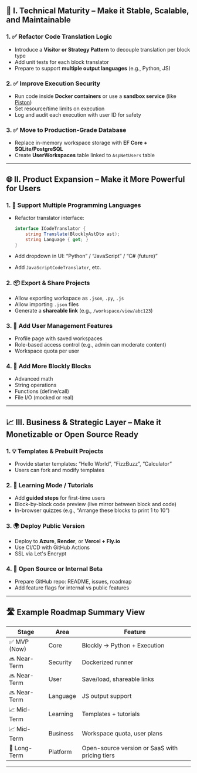 ## 🔄 **I. Technical Maturity – Make it Stable, Scalable, and Maintainable**

### 1. ✅ **Refactor Code Translation Logic**

* Introduce a **Visitor or Strategy Pattern** to decouple translation per block type
* Add unit tests for each block translator
* Prepare to support **multiple output languages** (e.g., Python, JS)

### 2. ✅ **Improve Execution Security**

* Run code inside **Docker containers** or use a **sandbox service** (like [Piston](https://github.com/engineer-man/piston))
* Set resource/time limits on execution
* Log and audit each execution with user ID for safety

### 3. ✅ **Move to Production-Grade Database**

* Replace in-memory workspace storage with **EF Core + SQLite/PostgreSQL**
* Create **UserWorkspaces** table linked to `AspNetUsers` table

---

## 🌐 **II. Product Expansion – Make it More Powerful for Users**

### 1. 🧠 **Support Multiple Programming Languages**

* Refactor translator interface:

  ```csharp
  interface ICodeTranslator {
      string Translate(BlocklyAstDto ast);
      string Language { get; }
  }
  ```
* Add dropdown in UI: “Python” / “JavaScript” / “C# (future)”
* Add `JavaScriptCodeTranslator`, etc.

### 2. 📦 **Export & Share Projects**

* Allow exporting workspace as `.json`, `.py`, `.js`
* Allow importing `.json` files
* Generate a **shareable link** (e.g., `/workspace/view/abc123`)

### 3. 👥 **Add User Management Features**

* Profile page with saved workspaces
* Role-based access control (e.g., admin can moderate content)
* Workspace quota per user

### 4. 🌈 **Add More Blockly Blocks**

* Advanced math
* String operations
* Functions (define/call)
* File I/O (mocked or real)

---

## 📈 **III. Business & Strategic Layer – Make it Monetizable or Open Source Ready**

### 1. 💡 **Templates & Prebuilt Projects**

* Provide starter templates: “Hello World”, “FizzBuzz”, “Calculator”
* Users can fork and modify templates

### 2. 📘 **Learning Mode / Tutorials**

* Add **guided steps** for first-time users
* Block-by-block code preview (live mirror between block and code)
* In-browser quizzes (e.g., “Arrange these blocks to print 1 to 10”)

### 3. 🌍 **Deploy Public Version**

* Deploy to **Azure**, **Render**, or **Vercel + Fly.io**
* Use CI/CD with GitHub Actions
* SSL via Let's Encrypt

### 4. 📣 **Open Source or Internal Beta**

* Prepare GitHub repo: README, issues, roadmap
* Add feature flags for internal vs public features

---

## 🛣️ Example Roadmap Summary View

| Stage        | Area     | Feature                                        |
| ------------ | -------- | ---------------------------------------------- |
| ✅ MVP (Now)  | Core     | Blockly → Python + Execution                   |
| 🔜 Near-Term | Security | Dockerized runner                              |
| 🔜 Near-Term | User     | Save/load, shareable links                     |
| 🔜 Near-Term | Language | JS output support                              |
| 📈 Mid-Term  | Learning | Templates + tutorials                          |
| 📈 Mid-Term  | Business | Workspace quota, user plans                    |
| 🧭 Long-Term | Platform | Open-source version or SaaS with pricing tiers |

---